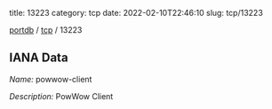 title: 13223
category: tcp
date: 2022-02-10T22:46:10
slug: tcp/13223

[portdb](/) / [tcp](/category/tcp.html) / 13223


## IANA Data

_Name:_ powwow-client

_Description:_ PowWow Client

